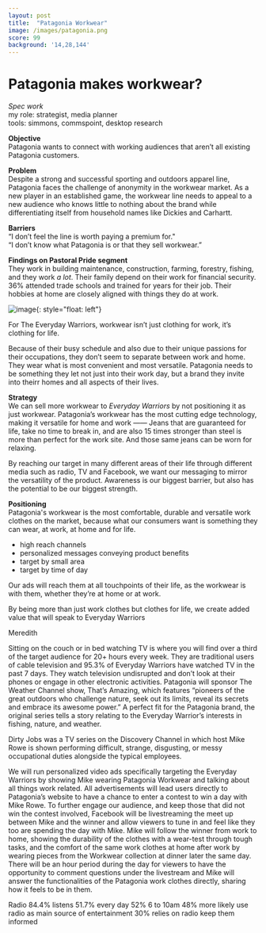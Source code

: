 ```yaml
---
layout: post
title:  "Patagonia Workwear"
image: /images/patagonia.png
score: 99
background: '14,28,144'
---
```


# Patagonia makes workwear?
_Spec work_  
my role: strategist, media planner  
tools: simmons, commspoint, desktop research


__Objective__  
Patagonia wants to connect with working audiences that aren’t all existing Patagonia customers.

__Problem__  
Despite a strong and successful sporting and outdoors apparel line, Patagonia faces the challenge of anonymity in the workwear market. As a new player in an established game, the workwear line needs to appeal to a new audience who knows little to nothing about the brand while differentiating itself from household names like Dickies and Carhartt.

__Barriers__  
“I don’t feel the line is worth paying a premium for."  
“I don’t know what Patagonia is or that they sell workwear.”

__Findings on Pastoral Pride segment__  
They work in building maintenance, construction, farming, forestry, fishing, and they work *a lot*.
Their family depend on their work for financial security.
36% attended trade schools and trained for years for their job.
Their hobbies at home are closely aligned with things they do at work.

![image](/images/patagonia.png){: style="float: left"}

For 
The Everyday Warriors, 
workwear isn’t just clothing for work, it’s clothing for life.

Because of their busy schedule and also due to their unique passions for their occupations, they don’t seem to separate between work and home. They wear what is most convenient and most versatile. Patagonia needs to be something they let not just into their work day, but a brand they invite into theirr homes and all aspects of their lives.

__Strategy__  
We can sell more workwear to *Everyday Warriors* by not positioning it as just workwear. 
Patagonia’s workwear has the most cutting edge technology, making it versatile for home and work —— Jeans that are guaranteed for life, take no time to break in, and are also 15 times stronger than steel is more than perfect for the work site. And those same jeans can be worn for relaxing.

By reaching our target in many different areas of their life through different media such as radio, TV and Facebook, we want our messaging to mirror the versatility of the product. 
Awareness is our biggest barrier, but also has the potential to be our biggest strength.

__Positioning__  
Patagonia's workwear is the most comfortable, durable and versatile work clothes on the market, because what our consumers want is something they can wear, at work, at home and for life.



- high reach channels 
- personalized messages conveying product benefits
- target by small area
- target by time of day 

Our ads will reach them at all touchpoints of their life, as the workwear is with them, whether they’re at home or at work.

By being more than just work clothes but clothes for life, we create added value that will speak to Everyday Warriors 

Meredith 

Sitting on the couch or in bed watching TV is where you will find over a third of the target audience for 20+ hours every week. They are traditional users of cable television and 95.3% of Everyday Warriors have watched TV in the past 7 days. They watch television undisrupted and don’t look at their phones or engage in other electronic activities. 
Patagonia will sponsor The Weather Channel show, That’s Amazing, which features “pioneers of the great outdoors who challenge nature, seek out its limits, reveal its secrets and embrace its awesome power.” A perfect fit for the Patagonia brand, the original series tells a story relating to the Everyday Warrior’s interests in fishing, nature, and weather. 


Dirty Jobs was a TV series on the Discovery Channel in which host Mike Rowe is shown performing difficult, strange, disgusting, or messy occupational duties alongside the typical employees.

We will  run personalized video ads specifically targeting the Everyday Warriors by showing Mike wearing Patagonia Workwear and talking about all things work related. All advertisements will lead users directly to Patagonia’s website to have a chance to enter a contest to win a day with Mike Rowe. To further engage our audience, and keep those that did not win the contest involved, Facebook will be livestreaming the meet up between Mike and the winner and allow viewers to tune in and feel like they too are spending the day with Mike. Mike will follow the winner from work to home, showing the durability of the clothes with a wear-test through tough tasks, and the comfort of the same work clothes at home after work by wearing pieces from the Workwear collection at dinner later the same day. There will be an hour period during the day for viewers to have the opportunity to comment questions under the livestream and Mike will answer the functionalities of the Patagonia work clothes directly, sharing how it feels to be in them.


Radio
84.4% listens
51.7% every day 
52% 6 to 10am 
48% more likely use radio as main source of entertainment 
30% relies on radio keep them informed


